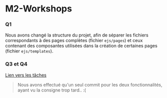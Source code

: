 # M2-Workshops

### Q1
Nous avons changé la structure du projet, afin de séparer les fichiers correspondants à des pages complètes (fichier `ejs/pages`) et ceux contenant des composantes utilisées dans la création de certaines pages (fichier `ejs/templates`).


### Q3 et Q4
[Lien vers les tâches](tasks.md)
> Nous avons effectué qu'un seul commit pour les deux fonctionnalités, ayant vu la consigne trop tard.. :(